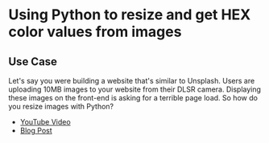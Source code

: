 # Using Python to resize and get HEX color values from images

## Use Case

Let's say you were building a website that's similar to Unsplash. Users are uploading 10MB images to your website from their DLSR camera. Displaying these images on the front-end is asking for a terrible page load. So how do you resize images with Python?

- [YouTube Video](https://youtu.be/modMAADs71w)
- [Blog Post](https://medium.com/@mrterrillo/using-python-to-resize-and-get-hex-color-values-from-images-1abbad96b245?sk=b71d07078d43c29a04d1abe966934eb5)
